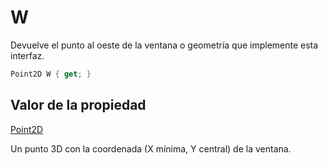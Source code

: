 # W

Devuelve el punto al oeste de la ventana o geometría que implemente esta interfaz.

```csharp
Point2D W { get; }
```

## Valor de la propiedad

[Point2D](../../Point2D.md)

Un punto 3D con la coordenada \(X mínima, Y central\) de la ventana.


